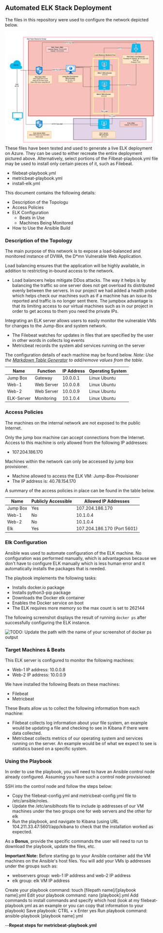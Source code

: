 ## Automated ELK Stack Deployment

The files in this repository were used to configure the network depicted below.

![](/images/FinalProject1Snip.PNG)
These files have been tested and used to generate a live ELK deployment on Azure. They can be used to either recreate the entire deployment pictured above. Alternatively, select portions of the Filbeat-playbook.yml file may be used to install only certain pieces of it, such as Filebeat.

  - filebeat-playbook.yml
  - metricbeat-playbook.yml
  - install-elk.yml

This document contains the following details:
- Description of the Topologu
- Access Policies
- ELK Configuration
  - Beats in Use
  - Machines Being Monitored
- How to Use the Ansible Build


### Description of the Topology

The main purpose of this network is to expose a load-balanced and monitored instance of DVWA, the D*mn Vulnerable Web Application.

Load balancing ensures that the application will be highly available, in addition to restricting in-bound access to the network.
- Load balancers helps mitigate DDos attacks. The way it helps is by balancing the traffic so one server does not get overload its distributed evenly between the servers. In our project we had added a health probe which helps check our machines such as if a machine has an issue its reported and traffic is no longer sent there. The jumpbox advantage is that its limiting access to our virtual machines such as in our project in order to get access to them you need the private IPs. 

Integrating an ELK server allows users to easily monitor the vulnerable VMs for changes to the Jump-Box and system network.
- The Filebeat watches for updates in files that are specified by the user in other words in collects log events
- Metricbeat records the system abd services running on the server

The configuration details of each machine may be found below.
_Note: Use the [Markdown Table Generator](http://www.tablesgenerator.com/markdown_tables) to add/remove values from the table_.

| Name      | Function  | IP Address | Operating System |
|-----------|-----------|------------|------------------|
| Jump Box  | Gateway   | 10.0.0.1   | Linux Ubuntu     |
| Web-1     | Web Server| 10.0.0.8   | Linux Ubuntu     |
| Web-2     | Web Server| 10.0.0.9   | Linux Ubuntu     |
| ELK-Server| Monitoring| 10.1.0.4   | Linux Ubuntu     |

### Access Policies

The machines on the internal network are not exposed to the public Internet. 

Only the jump box machine can accept connections from the Internet. Access to this machine is only allowed from the following IP addresses:
- 107.204.186.170

Machines within the network can only be accessed by jump box provisioner.
- Machine allowed to access the ELK VM: Jump-Box-Provisioner
- The IP address is: 40.78.154.170

A summary of the access policies in place can be found in the table below.

| Name     | Publicly Accessible | Allowed IP Addresses       |
|----------|---------------------|----------------------------|
| Jump Box | Yes                 | 107.204.186.170            |
| Web-1    | No                  | 10.1.0.4                   |
| Web-2    | No                  | 10.1.0.4                   |
| Elk      | Yes                 | 107.204.186.170 (Port 5601)|

### Elk Configuration

Ansible was used to automate configuration of the ELK machine. No configuration was performed manually, which is advantageous because we don't have to configure ELK manually which is less human error and it automatically installs the packages that is needed. 

The playbook implements the following tasks:
- Installs docker.io package
- Installs python3-pip package
- Downloads the Docker elk container
- Enables the Docker service on boot
- The ELK requires more memory so the max count is set to 262144


The following screenshot displays the result of running `docker ps` after successfully configuring the ELK instance.

![TODO: Update the path with the name of your screenshot of docker ps output](Images/docker_ps_output.png)

### Target Machines & Beats
This ELK server is configured to monitor the following machines:
- Web-1 IP address: 10.0.0.8
- Web-2 IP address: 10.0.0.9

We have installed the following Beats on these machines:
- Filebeat
- Metricbeat

These Beats allow us to collect the following information from each machine:
- Filebeat collects log information about your file system, an example would be updating a file and checking to see in Kibana if there were data collected. 
- Metricbeat collects metrics of our operating system and services running on the server. An example would be of what we expect to see is statistics based on a specific system.

### Using the Playbook
In order to use the playbook, you will need to have an Ansible control node already configured. Assuming you have such a control node provisioned: 

SSH into the control node and follow the steps below:
- Copy the filebeat-config.yml and metricbeat-config.yml file to /etc/ansible/roles.
- Update the /etc/ansiblhosts file to include ip addresses of our VM machines under the two groups one for web servers and the other for elk
- Run the playbook, and navigate to Kibana (using URL 104.211.33.47:5601/app/kibana to check that the installation worked as expected.

As a **Bonus**, provide the specific commands the user will need to run to download the playbook, update the files, etc.

**Important Note:** Before starting go to your Ansible container add the VM machines on the Ansible's host files. You will add your VMs ip addresses under the groups such as:
- webservers group: web-1 IP address and web-2 IP address
- elk group: elk VM IP address

Create your playbook command: touch [filepath name]/[playbook name].yml
Edit your playbook command: nano [playbook].yml
Add commands to install commands and specify which host (look at my filebeat-playbook.yml as an example or you can copy that information to your playbook)
Save playbook: CTRL + x
Enter yes 
Run playbook command: ansible-playbook [playbook name].yml

--**Repeat steps for metricbeat-playbook.yml**
